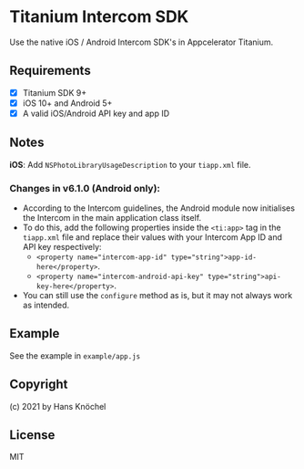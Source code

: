 # Titanium Intercom SDK

Use the native iOS / Android Intercom SDK's in Appcelerator Titanium.

## Requirements

- [x] Titanium SDK 9+
- [x] iOS 10+ and Android 5+
- [x] A valid iOS/Android API key and app ID

## Notes

**iOS**: Add `NSPhotoLibraryUsageDescription` to your `tiapp.xml` file.

### Changes in v6.1.0 (Android only):

- According to the Intercom guidelines, the Android module now initialises the Intercom in the main application class itself.
- To do this, add the following properties inside the `<ti:app>` tag in the `tiapp.xml` file and replace their values with your Intercom App ID and API key respectively:
   - `<property name="intercom-app-id" type="string">app-id-here</property>`.
   - `<property name="intercom-android-api-key" type="string">api-key-here</property>`.
- You can still use the `configure` method as is, but it may not always work as intended.

## Example

See the example in `example/app.js`


## Copyright

(c) 2021 by Hans Knöchel

## License

MIT 
